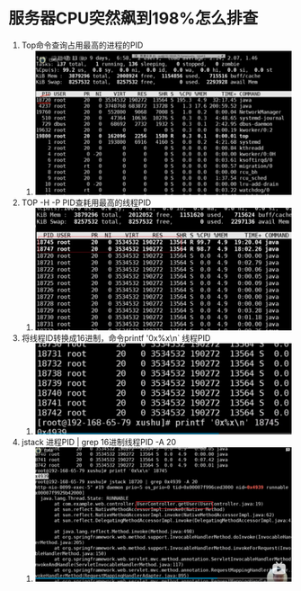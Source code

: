 # 服务器CPU突然飙到198%怎么排查

1. Top命令查询占用最高的进程的PID
   1. ![alt text](image.png)
2. TOP -H -P PID查耗用最高的线程PID
   1. ![alt text](image-2.png)
3. 将线程ID转换成16进制，命令printf '0x%x\n` 线程PID
   1. ![alt text](image-3.png)
4. jstack 进程PID | grep 16进制线程PID -A 20
   1. ![alt text](image-1.png)